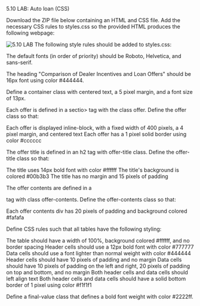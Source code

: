 5.10 LAB: Auto loan (CSS)
<p>Download the ZIP file below containing an HTML and CSS file. Add the necessary CSS rules to styles.css so the provided HTML produces the following webpage:</p>
<img src="https://static-resources.zybooks.com/static/DealerIncentives_lab.png" alt="5.10 LAB">
The following style rules should be added to styles.css:

The default fonts (in order of priority) should be Roboto, Helvetica, and sans-serif.

The heading "Comparison of Dealer Incentives and Loan Offers" should be 16px font using color #444444.

Define a container class with centered text, a 5 pixel margin, and a font size of 13px.

Each offer is defined in a sectio> tag with the class offer. Define the offer class so that:

Each offer is displayed inline-block, with a fixed width of 400 pixels, a 4 pixel margin, and centered text
Each offer has a 1 pixel solid border using color #cccccc

The offer title is defined in an h2 tag with offer-title class. Define the offer-title class so that:

The title uses 14px bold font with color #ffffff
The title's background is colored #00b3b3
The title has no margin and 15 pixels of padding

The offer contents are defined in a <div> tag with class offer-contents. Define the offer-contents class so that:

Each offer contents div has 20 pixels of padding and background colored #fafafa

Define CSS rules such that all tables have the following styling:

The table should have a width of 100%, background colored #ffffff, and no border spacing
Header cells should use a 12px bold font with color #777777
Data cells should use a font lighter than normal weight with color #444444
Header cells should have 10 pixels of padding and no margin
Data cells should have 10 pixels of padding on the left and right, 20 pixels of padding on top and bottom, and no margin
Both header cells and data cells should left align text
Both header cells and data cells should have a solid bottom border of 1 pixel using color #f1f1f1

Define a final-value class that defines a bold font weight with color #2222ff.

